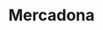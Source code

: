 ---
title: "Mercadona"
url: /palma-de-mallorca/mercadona-avinguda-de-joan-miro/
shop: supermercado
---
